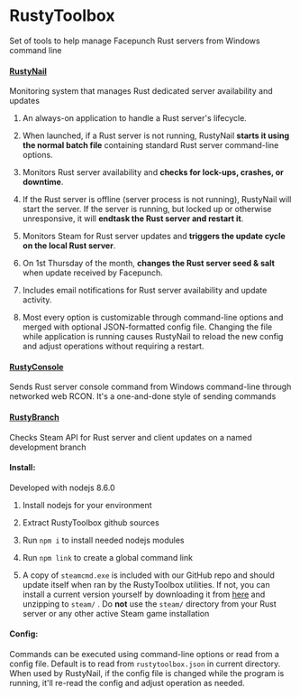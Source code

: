 # RustyToolbox

Set of tools to help manage Facepunch Rust servers from Windows command line

#### [RustyNail](rustynail/)
Monitoring system that manages Rust dedicated server availability and updates

1. An always-on application to handle a Rust server's lifecycle.

2. When launched, if a Rust server is not running, RustyNail <b>starts it using the normal batch file</b> containing standard Rust server command-line options.

3. Monitors Rust server availability and <b>checks for lock-ups, crashes, or downtime</b>.

4. If the Rust server is offline (server process is not running), RustyNail will start the server. If the server is running, but locked up or otherwise unresponsive, it will <b>endtask the Rust server and restart it</b>.

5. Monitors Steam for Rust server updates and <b>triggers the update cycle on the local Rust server</b>.

6. On 1st Thursday of the month, <b>changes the Rust server seed & salt</b> when update received by Facepunch.

7. Includes email notifications for Rust server availability and update activity.

8. Most every option is customizable through command-line options and merged with optional JSON-formatted config file. Changing the file while application is running causes RustyNail to reload the new config and adjust operations without requiring a restart.

#### [RustyConsole](rustyconsole/)
Sends Rust server console command from Windows command-line through networked web RCON. It's a one-and-done style of sending commands

#### [RustyBranch](rustybranch/)
Checks Steam API for Rust server and client updates on a named development branch

#### Install:

Developed with nodejs 8.6.0

1. Install nodejs for your environment

2. Extract RustyToolbox github sources

3. Run `npm i` to install needed nodejs modules

4. Run `npm link` to create a global command link

5. A copy of `steamcmd.exe` is included with our GitHub repo and should update itself when ran by the RustyToolbox utilities. If not, you can install a current version yourself by downloading it from [here](https://steamcdn-a.akamaihd.net/client/installer/steamcmd.zip) and unzipping to `steam/` . Do <b>not</b> use the `steam/` directory from your Rust server or any other active Steam game installation

#### Config:

Commands can be executed using command-line options or read from a config file. Default is to read from `rustytoolbox.json` in current directory. When used by RustyNail, if the config file is changed while the program is running, it'll re-read the config and adjust operation as needed.
